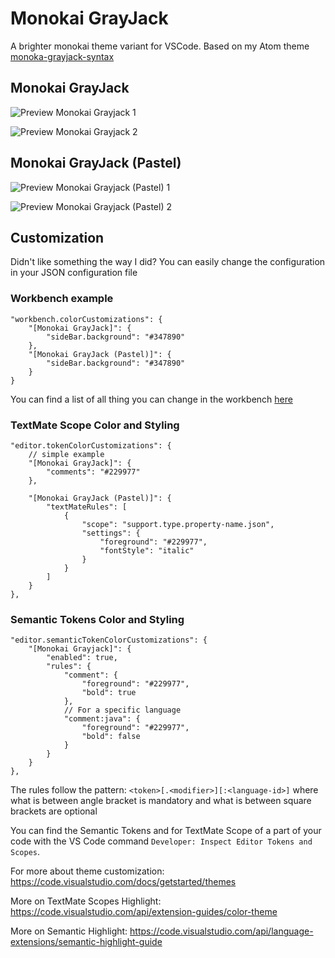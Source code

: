 # Monokai GrayJack

A brighter monokai theme variant for VSCode. Based on my Atom theme [monoka-grayjack-syntax](https://github.com/GrayJack/monokai-grayjack-syntax)

## Monokai GrayJack
![Preview Monokai Grayjack 1](https://raw.githubusercontent.com/GrayJack/monokai-grayjack-vscode/master/preview-welcome.png)

![Preview Monokai Grayjack 2](https://raw.githubusercontent.com/GrayJack/monokai-grayjack-vscode/master/preview-code.png)

## Monokai GrayJack (Pastel)
![Preview Monokai Grayjack (Pastel) 1](https://raw.githubusercontent.com/GrayJack/monokai-grayjack-vscode/master/preview-welcome-pastel.png)

![Preview Monokai Grayjack (Pastel) 2](https://raw.githubusercontent.com/GrayJack/monokai-grayjack-vscode/master/preview-code-pastel.png)

## Customization

Didn't like something the way I did? You can easily change the configuration in your JSON configuration file

### Workbench example

```jsonc
"workbench.colorCustomizations": {
    "[Monokai GrayJack]": {
        "sideBar.background": "#347890"
    },
    "[Monokai GrayJack (Pastel)]": {
        "sideBar.background": "#347890"
    }
}
```

You can find a list of all thing you can change in the workbench [here](https://code.visualstudio.com/api/references/theme-color)

### TextMate Scope Color and Styling

```jsonc
"editor.tokenColorCustomizations": {
    // simple example
    "[Monokai GrayJack]": {
        "comments": "#229977"
    },

    "[Monokai GrayJack (Pastel)]": {
        "textMateRules": [
            {
                "scope": "support.type.property-name.json",
                "settings": {
                    "foreground": "#229977",
                    "fontStyle": "italic"
                }
            }
        ]
    }
},
```

### Semantic Tokens Color and Styling

```jsonc
"editor.semanticTokenColorCustomizations": {
    "[Monokai Grayjack]": {
        "enabled": true,
        "rules": {
            "comment": {
                "foreground": "#229977",
                "bold": true
            },
            // For a specific language
            "comment:java": {
                "foreground": "#229977",
                "bold": false
            }
        }
    }
},
```

The rules follow the pattern: `<token>[.<modifier>][:<language-id>]` where what is between angle bracket is mandatory and what is between square brackets are optional

You can find the Semantic Tokens and for TextMate Scope of a part of your code with the VS Code command `Developer: Inspect Editor Tokens and Scopes`.

For more about theme customization: https://code.visualstudio.com/docs/getstarted/themes

More on TextMate Scopes Highlight: https://code.visualstudio.com/api/extension-guides/color-theme

More on Semantic Highlight: https://code.visualstudio.com/api/language-extensions/semantic-highlight-guide